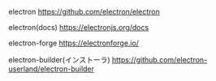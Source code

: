 
electron
https://github.com/electron/electron

electron(docs)
https://electronjs.org/docs

electron-forge
https://electronforge.io/

electron-builder(インストーラ)
https://github.com/electron-userland/electron-builder